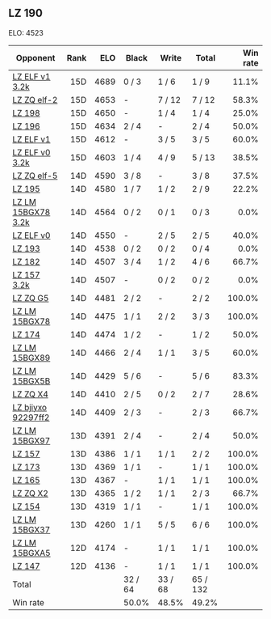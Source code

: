 ## LZ 190 ##

ELO: 4523

Opponent | Rank | ELO | Black | Write | Total | Win rate
---------|-----:|----:|-------|-------|-------|-------:
[LZ ELF v1 3.2k](LZ%20ELF%20v1%203.2k.md) | 15D | 4689 | 0 / 3 | 1 / 6 | 1 / 9 | 11.1%
[LZ ZQ elf-2](LZ%20ZQ%20elf-2.md) | 15D | 4653 | - | 7 / 12 | 7 / 12 | 58.3%
[LZ 198](LZ%20198.md) | 15D | 4650 | - | 1 / 4 | 1 / 4 | 25.0%
[LZ 196](LZ%20196.md) | 15D | 4634 | 2 / 4 | - | 2 / 4 | 50.0%
[LZ ELF v1](LZ%20ELF%20v1.md) | 15D | 4612 | - | 3 / 5 | 3 / 5 | 60.0%
[LZ ELF v0 3.2k](LZ%20ELF%20v0%203.2k.md) | 15D | 4603 | 1 / 4 | 4 / 9 | 5 / 13 | 38.5%
[LZ ZQ elf-5](LZ%20ZQ%20elf-5.md) | 14D | 4590 | 3 / 8 | - | 3 / 8 | 37.5%
[LZ 195](LZ%20195.md) | 14D | 4580 | 1 / 7 | 1 / 2 | 2 / 9 | 22.2%
[LZ LM 15BGX78 3.2k](LZ%20LM%2015BGX78%203.2k.md) | 14D | 4564 | 0 / 2 | 0 / 1 | 0 / 3 | 0.0%
[LZ ELF v0](LZ%20ELF%20v0.md) | 14D | 4550 | - | 2 / 5 | 2 / 5 | 40.0%
[LZ 193](LZ%20193.md) | 14D | 4538 | 0 / 2 | 0 / 2 | 0 / 4 | 0.0%
[LZ 182](LZ%20182.md) | 14D | 4507 | 3 / 4 | 1 / 2 | 4 / 6 | 66.7%
[LZ 157 3.2k](LZ%20157%203.2k.md) | 14D | 4507 | - | 0 / 2 | 0 / 2 | 0.0%
[LZ ZQ G5](LZ%20ZQ%20G5.md) | 14D | 4481 | 2 / 2 | - | 2 / 2 | 100.0%
[LZ LM 15BGX78](LZ%20LM%2015BGX78.md) | 14D | 4475 | 1 / 1 | 2 / 2 | 3 / 3 | 100.0%
[LZ 174](LZ%20174.md) | 14D | 4474 | 1 / 2 | - | 1 / 2 | 50.0%
[LZ LM 15BGX89](LZ%20LM%2015BGX89.md) | 14D | 4466 | 2 / 4 | 1 / 1 | 3 / 5 | 60.0%
[LZ LM 15BGX5B](LZ%20LM%2015BGX5B.md) | 14D | 4429 | 5 / 6 | - | 5 / 6 | 83.3%
[LZ ZQ X4](LZ%20ZQ%20X4.md) | 14D | 4410 | 2 / 5 | 0 / 2 | 2 / 7 | 28.6%
[LZ bjiyxo 92297ff2](LZ%20bjiyxo%2092297ff2.md) | 14D | 4409 | 2 / 3 | - | 2 / 3 | 66.7%
[LZ LM 15BGX97](LZ%20LM%2015BGX97.md) | 13D | 4391 | 2 / 4 | - | 2 / 4 | 50.0%
[LZ 157](LZ%20157.md) | 13D | 4386 | 1 / 1 | 1 / 1 | 2 / 2 | 100.0%
[LZ 173](LZ%20173.md) | 13D | 4369 | 1 / 1 | - | 1 / 1 | 100.0%
[LZ 165](LZ%20165.md) | 13D | 4367 | - | 1 / 1 | 1 / 1 | 100.0%
[LZ ZQ X2](LZ%20ZQ%20X2.md) | 13D | 4365 | 1 / 2 | 1 / 1 | 2 / 3 | 66.7%
[LZ 154](LZ%20154.md) | 13D | 4319 | 1 / 1 | - | 1 / 1 | 100.0%
[LZ LM 15BGX37](LZ%20LM%2015BGX37.md) | 13D | 4260 | 1 / 1 | 5 / 5 | 6 / 6 | 100.0%
[LZ LM 15BGXA5](LZ%20LM%2015BGXA5.md) | 12D | 4174 | - | 1 / 1 | 1 / 1 | 100.0%
[LZ 147](LZ%20147.md) | 12D | 4136 | - | 1 / 1 | 1 / 1 | 100.0%
Total | | | 32 / 64 | 33 / 68 | 65 / 132 | 
Win rate| | | 50.0% | 48.5% | 49.2% | 
